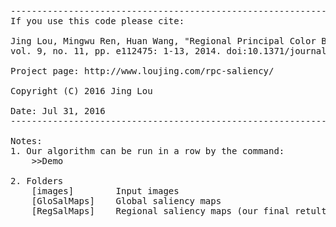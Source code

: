<pre>
------------------------------------------------------------------------------------------------------
If you use this code please cite:

Jing Lou, Mingwu Ren, Huan Wang, "Regional Principal Color Based Saliency Detection," PLoS ONE, 
vol. 9, no. 11, pp. e112475: 1-13, 2014. doi:10.1371/journal.pone.0112475
 
Project page: http://www.loujing.com/rpc-saliency/
 
Copyright (C) 2016 Jing Lou
 
Date: Jul 31, 2016
------------------------------------------------------------------------------------------------------

Notes:
1. Our algorithm can be run in a row by the command:
	>>Demo

2. Folders
	[images]		Input images
	[GloSalMaps]	Global saliency maps
	[RegSalMaps]	Regional saliency maps (our final retults)

</pre>